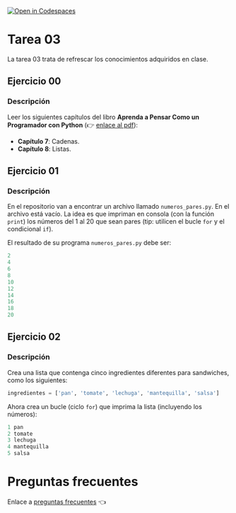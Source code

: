 [![Open in Codespaces](https://classroom.github.com/assets/launch-codespace-f4981d0f882b2a3f0472912d15f9806d57e124e0fc890972558857b51b24a6f9.svg)](https://classroom.github.com/open-in-codespaces?assignment_repo_id=10170747)
# Tarea 03
La tarea 03 trata de refrescar los conocimientos adquiridos en clase.

## Ejercicio 00

### Descripción

Leer los siguientes capítulos del libro **Aprenda a Pensar Como un Programador con Python** (👉 [enlace al pdf](https://drive.google.com/file/d/1z82OHywFCVaQFLtQ9_7r1i9pDaqbBh8X/view?usp=sharing)):

- **Capítulo 7**: Cadenas.
- **Capítulo 8**: Listas.

## Ejercicio 01

### Descripción

En el repositorio van a encontrar un archivo llamado `numeros_pares.py`. En el archivo está vacío. 
La idea es que impriman en consola (con la función `print`) los números del 1 al 20 que sean pares (tip: utilicen el bucle `for` y el condicional `if`).

El resultado de su programa `numeros_pares.py` debe ser:

```python
2
4
6
8
10
12
14
16
18
20
```

## Ejercicio 02

### Descripción

Crea una lista que contenga cinco ingredientes diferentes para sandwiches, como los siguientes:

```python
ingredientes = ['pan', 'tomate', 'lechuga', 'mantequilla', 'salsa']
```

Ahora crea un bucle (ciclo `for`) que imprima la lista (incluyendo los números):

```python
1 pan
2 tomate
3 lechuga
4 mantequilla
5 salsa
```

# Preguntas frecuentes

Enlace a [preguntas frecuentes](https://www.notion.so/kevslife/Preguntas-frecuentes-a5dfd7afd0dd4202b3aa3ea83eb33778) 👈
